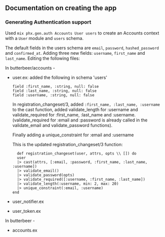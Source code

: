 ## Documentation on creating the app

### Generating Authentication support

Used `mix phx.gen.auth Accounts User users` to create an Accounts context with a `User` module and `users` schema.

The default fields in the users schema are `email`, `password`, `hashed_password` and `confirmed_at`. Adding three new fields: `username`, `first_name` and `last_name`. Editing the following files:

In butterbeer/accounts - 
 - user.ex: added the following in schema 'users'
    ```
    field :first_name, :string, null: false
    field :last_name, :string, null: false
    field :username, :string, null: false
    ```

    In registration_changeset/3, added `:first_name, :last_name, :username` to the cast function, added validate_length for :username and validate_required for :first_name, :last_name and :username. (validate_required for :email and :password is already called in the validate_email and validate_password functions).

    Finally adding a unique_constraint for :email and :username

    This is the updated registration_changeset/3 function:
    ```
      def registration_changeset(user, attrs, opts \\ []) do
      user
      |> cast(attrs, [:email, :password, :first_name, :last_name, :username])
      |> validate_email()
      |> validate_password(opts)
      |> validate_required([:username, :first_name, :last_name])
      |> validate_length(:username, min: 2, max: 20)
      |> unique_constraint(:email, :username)
    end
    ```
    
 - user_notifier.ex
 - user_token.ex

In butterbeer - 
 - accounts.ex